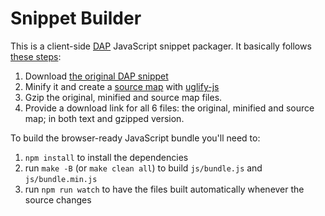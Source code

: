 # Snippet Builder
This is a client-side [DAP](https://github.com/GSA/DAP-Gov-wide-GA-Code) JavaScript snippet packager.
It basically follows [these steps](https://github.com/GSA/analytics.usa.gov/blob/master/dap.md):

1. Download [the original DAP snippet](https://github.com/GSA/DAP-Gov-wide-GA-Code/blob/master/Universal-Federated-Analytics.1.0.js)
2. Minify it and create a [source map](http://www.html5rocks.com/en/tutorials/developertools/sourcemaps/) with [uglify-js](https://www.npmjs.com/package/uglify-js)
3. Gzip the original, minified and source map files.
4. Provide a download link for all 6 files: the original, minified and source map; in both text and gzipped version.

To build the browser-ready JavaScript bundle you'll need to:

1. `npm install` to install the dependencies
2. run `make -B` (or `make clean all`) to build `js/bundle.js` and `js/bundle.min.js`
3. run `npm run watch` to have the files built automatically whenever the source changes
